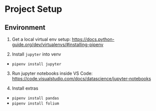 # Project Setup

## Environment

1) Get a local virtual env setup: https://docs.python-guide.org/dev/virtualenvs/#installing-pipenv

2) Install `jupyter` into venv

- `pipenv install jupyter`

3) Run jupyter notebooks inside VS Code: https://code.visualstudio.com/docs/datascience/jupyter-notebooks

4) Install extras

- `pipenv install pandas`
- `pipenv install folium`